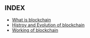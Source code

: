## INDEX

- [What is blockchain](what.md)
- [Histroy and Evolution of blockchain](History.md)
- [Working of blockchain](Working.md)